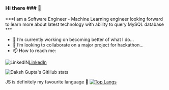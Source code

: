 ### Hi there ### 👋
***I am a Software Engineer - Machine Learning engineer looking forward to learn more about latest technology with ability to query MySQL database ***


- 🔭 I’m currently working on becoming better of what I do...
- 👯 I’m looking to collaborate on a major project for hackathon...
- 📫 How to reach me:

![LinkedIN](https://www.google.com/url?sa=i&url=https%3A%2F%2Fwww.pngegg.com%2Fen%2Fpng-wpbdt&psig=AOvVaw2nGTPTqFQyJkGcugOPaxnu&ust=1635522036578000&source=images&cd=vfe&ved=0CAsQjRxqFwoTCJizvce47fMCFQAAAAAdAAAAABAD)[LinkedIn](https://www.linkedin.com/in/daksh-gupta-496203201/)


![Daksh Gupta's GitHub stats](https://github-readme-stats.vercel.app/api?username=dakshgupta2002&show_icons=true&theme=outrun)

JS is definitely my favourite language 🥰
[![Top Langs](https://github-readme-stats.vercel.app/api/top-langs/?username=dakshgupta2002&layout=compact)](https://github.com/dakshgupta2002/github-readme-stats)

<!--
**dakshgupta2002/dakshgupta2002** is a ✨ _special_ ✨ repository because its `README.md` (this file) appears on your GitHub profile.

Here are some ideas to get you started:


- 🌱 I’m currently learning ...

- 🤔 I’m looking for help with ...
- 💬 Ask me about ...

- 😄 Pronouns: ...
- ⚡ Fun fact: ...
-->


